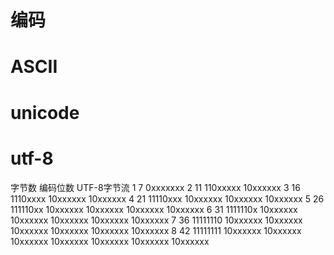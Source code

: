 # 编码

# ASCII

# unicode

# utf-8

字节数	编码位数	UTF-8字节流
1	7	0xxxxxxx
2	11	110xxxxx   10xxxxxx
3	16	1110xxxx   10xxxxxx 10xxxxxx
4	21	11110xxx   10xxxxxx 10xxxxxx 10xxxxxx
5	26	111110xx   10xxxxxx 10xxxxxx 10xxxxxx 10xxxxxx
6	31	1111110x   10xxxxxx 10xxxxxx 10xxxxxx 10xxxxxx 10xxxxxx
7	36	11111110   10xxxxxx 10xxxxxx 10xxxxxx 10xxxxxx 10xxxxxx 10xxxxxx
8	42	11111111   10xxxxxx 10xxxxxx 10xxxxxx 10xxxxxx 10xxxxxx 10xxxxxx 10xxxxxx